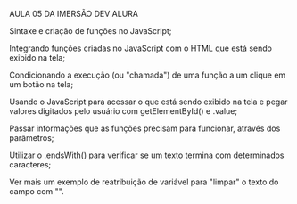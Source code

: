AULA 05 DA IMERSÃO DEV ALURA

Sintaxe e criação de funções no JavaScript;

Integrando funções criadas no JavaScript com o HTML que está sendo exibido na tela;

Condicionando a execução (ou "chamada") de uma função a um clique em um botão na tela;

Usando o JavaScript para acessar o que está sendo exibido na tela e pegar valores digitados pelo usuário com getElementById() e .value;

Passar informações que as funções precisam para funcionar, através dos parâmetros;

Utilizar o .endsWith() para verificar se um texto termina com determinados caracteres;

Ver mais um exemplo de reatribuição de variável para "limpar" o texto do campo com "".